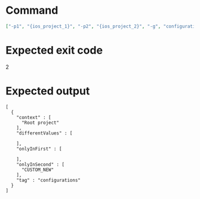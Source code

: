 # Command
```json
["-p1", "{ios_project_1}", "-p2", "{ios_project_2}", "-g", "configurations", "-t", "NewFramework", "-f", "json"]
```

# Expected exit code
2

# Expected output
```
[
  {
    "context" : [
      "Root project"
    ],
    "differentValues" : [

    ],
    "onlyInFirst" : [

    ],
    "onlyInSecond" : [
      "CUSTOM_NEW"
    ],
    "tag" : "configurations"
  }
]

```
